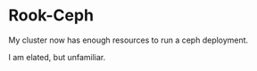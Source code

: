 # Rook-Ceph

My cluster now has enough resources to run a ceph deployment.

I am elated, but unfamiliar.
